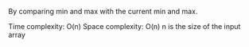 By comparing min and max with the current min and max.

Time complexity: O(n)
Space complexity: O(n)
n is the size of the input array
